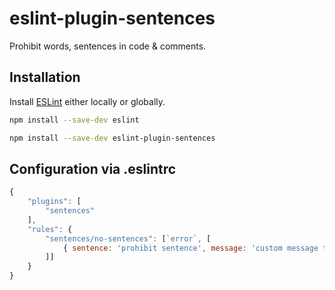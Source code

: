# eslint-plugin-sentences

Prohibit words, sentences in code & comments.

## Installation

Install [ESLint](https://github.com/eslint/eslint) either locally or globally.

```bash
npm install --save-dev eslint
```

```bash
npm install --save-dev eslint-plugin-sentences
```

## Configuration via .eslintrc

```js
{
    "plugins": [
        "sentences"
    ],
    "rules": {
        "sentences/no-sentences": [`error`, [
            { sentence: 'prohibit sentence', message: 'custom message to show' }
        ]]
    }
}
```